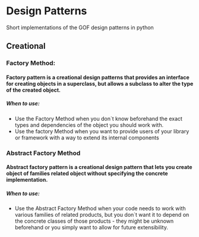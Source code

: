 # Design Patterns

Short implementations of the GOF design patterns in python

## Creational

### Factory Method:

#### Factory pattern is a creational design patterns that provides an interface for creating objects in a superclass, but allows a subclass to alter the type of the created object.

##### When to use:

- Use the Factory Method when you don`t know beforehand the exact types and dependencies of the object you should work with.
- Use the factory Method when you want to provide users of your library or framework with a way to extend its internal components

### Abstract Factory Method

#### Abstract factory pattern is a creational design pattern that lets you create object of families related object without specifying the concrete implementation.

##### When to use:

- Use the Abstract Factory Method when your code needs to work with various families of related products, but you don`t want it to depend on the concrete classes of those products - they might be unknown beforehand or you simply want to allow for future extensibility.
